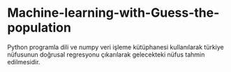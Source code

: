 # Machine-learning-with-Guess-the-population
Python programla dili ve numpy veri işleme kütüphanesi kullanılarak türkiye nüfusunun doğrusal regresyonu çıkarılarak gelecekteki nüfus tahmin edilmesidir.
